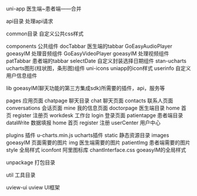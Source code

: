 uni-app
医生端~患者端——合并

api目录 处理api请求

common目录 自定义公共css样式

components 公共组件
	docTabbar 医生端的tabbar
	GoEasyAudioPlayer goeasyIM 处理音频组件
	GoEasyVideoPlayer goeasyIM 处理视频组件
	patTabbar 患者端的tabbar
	selectDate 自定义封装选择日期组件
	stan-ucharts ucharts图形(柱状图，条形图)组件
	uni-icons uniapp的icon样式
	userinfo 自定义用户信息组件
	
lib goeasyIM(聊天功能的第三方集成sdk)所需要的插件，api，服务等

pages 应用页面
	chatpage 聊天目录
		chat 聊天页面
		contacts 联系人页面
		conversations 会话页面
		mine 我的信息页面
	doctorpage 医生端目录
		home 首页
		register 注册页
		workdesk 工作台
	login 登录页面
	patientapge 患者端目录
		dataWrite 数据填报
		home 首页
		register 注册
		userCenter 用户中心
	
plugins 插件
	u-charts.min.js ucharts插件
static 静态资源目录
	images goeasyIM 页面需要的图片
	img 医生端需要的图片
	patientImg 患者端需要的图片
	style 全局样式
		iconfont 阿里图标库
		chantInterface.css goeasyIM的全局样式

unpackage 打包目录

util 工具目录

uview-ui uview UI框架


	